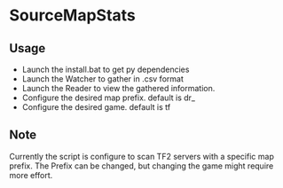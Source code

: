
# SourceMapStats


## Usage
* Launch the install.bat to get py dependencies
* Launch the Watcher to gather in .csv format
* Launch the Reader to view the gathered information.
* Configure the desired map prefix. default is dr_
* Configure the desired game. default is tf



## Note
Currently the script is configure to scan TF2 servers with a specific map prefix. The Prefix can be changed, but changing the game might require more effort.

